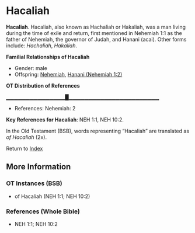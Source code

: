 # Hacaliah
**Hacaliah**. 
Hacaliah, also known as Hachaliah or Hakaliah, was a man living during the time of exile and return, first mentioned in Nehemiah 1:1 as the father of Nehemiah, the governor of Judah, and Hanani (acai). 
Other forms include: 
*Hachaliah*, *Hakaliah*. 




**Familial Relationships of Hacaliah**


* Gender: male
* Offspring: [Nehemiah](Nehemiah.2.md), [Hanani (Nehemiah 1:2)](Hanani.4.md)


**OT Distribution of References**

▁▁▁▁▁▁▁▁▁▁▁▁▁▁▁█▁▁▁▁▁▁▁▁▁▁▁▁▁▁▁▁▁▁▁▁▁▁▁
* References: Nehemiah: 2



**Key References for Hacaliah**: 
NEH 1:1, NEH 10:2. 


In the Old Testament (BSB), words representing “Hacaliah” are translated as 
*of Hacaliah* (2x). 




Return to [Index](00-Index.md)

## More Information

### OT Instances (BSB)

* of Hacaliah (NEH 1:1; NEH 10:2)



### References (Whole Bible)

* NEH 1:1; NEH 10:2



